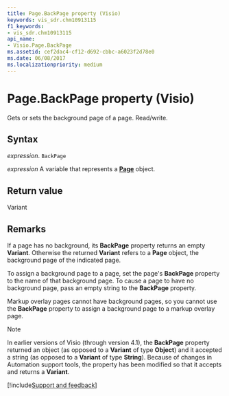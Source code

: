 ```yaml
---
title: Page.BackPage property (Visio)
keywords: vis_sdr.chm10913115
f1_keywords:
- vis_sdr.chm10913115
api_name:
- Visio.Page.BackPage
ms.assetid: cef2dac4-cf12-d692-cbbc-a6023f2d78e0
ms.date: 06/08/2017
ms.localizationpriority: medium
---
```



# Page.BackPage property (Visio)

Gets or sets the background page of a page. Read/write.


## Syntax

_expression_. `BackPage`

_expression_ A variable that represents a **[Page](Visio.Page.md)** object.


## Return value

Variant


## Remarks

If a page has no background, its **BackPage** property returns an empty **Variant**. Otherwise the returned **Variant** refers to a **Page** object, the background page of the indicated page.

To assign a background page to a page, set the page's **BackPage** property to the name of that background page. To cause a page to have no background page, pass an empty string to the **BackPage** property.

Markup overlay pages cannot have background pages, so you cannot use the **BackPage** property to assign a background page to a markup overlay page.


> [!NOTE] 
> In earlier versions of Visio (through version 4.1), the **BackPage** property returned an object (as opposed to a **Variant** of type **Object**) and it accepted a string (as opposed to a **Variant** of type **String**). Because of changes in Automation support tools, the property has been modified so that it accepts and returns a **Variant**.

[!include[Support and feedback](~/includes/feedback-boilerplate.md)]